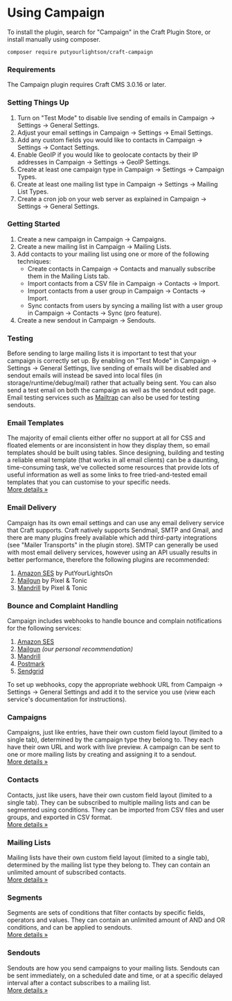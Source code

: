 # Using Campaign

To install the plugin, search for "Campaign" in the Craft Plugin Store, or install manually using composer.

    composer require putyourlightson/craft-campaign

### Requirements
The Campaign plugin requires Craft CMS 3.0.16 or later.

### Setting Things Up
1. Turn on "Test Mode" to disable live sending of emails in Campaign → Settings → General Settings.
2. Adjust your email settings in Campaign → Settings → Email Settings.
3. Add any custom fields you would like to contacts in Campaign → Settings → Contact Settings.
4. Enable GeoIP if you would like to geolocate contacts by their IP addresses in Campaign → Settings → GeoIP Settings.
5. Create at least one campaign type in Campaign → Settings → Campaign Types.
6. Create at least one mailing list type in Campaign → Settings → Mailing List Types.
7. Create a cron job on your web server as explained in Campaign → Settings → General Settings.

### Getting Started
1. Create a new campaign in Campaign → Campaigns.
2. Create a new mailing list in Campaign → Mailing Lists.
3. Add contacts to your mailing list using one or more of the following techniques:
    - Create contacts in Campaign → Contacts and manually subscribe them in the Mailing Lists tab.
    - Import contacts from a CSV file in Campaign → Contacts → Import.
    - Import contacts from a user group in Campaign → Contacts → Import.
    - Sync contacts from users by syncing a mailing list with a user group in Campaign → Contacts → Sync (pro feature).
4. Create a new sendout in Campaign → Sendouts.

### Testing
Before sending to large mailing lists it is important to test that your campaign is correctly set up. By enabling on "Test Mode" in Campaign → Settings → General Settings, live sending of emails will be disabled and sendout emails  will instead be saved into local files (in storage/runtime/debug/mail) rather that actually being sent. You can also send a test email on both the campaign as well as the sendout edit page. Email testing services such as [Mailtrap](https://mailtrap.io/) can also be used for testing sendouts.

### Email Templates
The majority of email clients either offer no support at all for CSS and floated elements or are inconsistent in how they display them, so email templates should be built using tables. Since designing, building and testing a reliable email template (that works in all email clients) can be a daunting, time-consuming task, we've collected some resources that provide lots of useful information as well as some links to free tried-and-tested email templates that you can customise to your specific needs.  
[More details &raquo;](https://craftcampaign.com/docs/email-templates)

### Email Delivery
Campaign has its own email settings and can use any email delivery service that Craft supports. Craft natively supports Sendmail, SMTP and Gmail, and there are many plugins freely available which add third-party integrations (see "Mailer Transports" in the plugin store). SMTP can generally be used with most email delivery services, however using an API usually results in better performance, therefore the following plugins are recommended:

1. [Amazon SES](https://github.com/putyourlightson/craft-amazon-ses) by PutYourLightsOn
2. [Mailgun](https://github.com/craftcms/mailgun) by Pixel & Tonic
3. [Mandrill](https://github.com/craftcms/mandrill) by Pixel & Tonic

### Bounce and Complaint Handling

Campaign includes webhooks to handle bounce and complain notifications for the following services:

1. [Amazon SES](https://aws.amazon.com/ses/)
2. [Mailgun](https://www.mailgun.com/) _(our personal recommendation)_
3. [Mandrill](https://www.mandrill.com/)
4. [Postmark](https://postmarkapp.com/)
5. [Sendgrid](https://sendgrid.com/)

To set up webhooks, copy the appropriate webhook URL from Campaign → Settings → General Settings and add it to the service you use (view each service's documentation for instructions). 
 
### Campaigns
Campaigns, just like entries, have their own custom field layout (limited to a single tab), determined by the campaign type they belong to. They each have their own URL and work with live preview. A campaign can be sent to one or more mailing lists by creating and assigning it to a sendout.  
[More details &raquo;](https://craftcampaign.com/docs/campaigns)

### Contacts
Contacts, just like users, have their own custom field layout (limited to a single tab). They can be subscribed to multiple mailing lists and can be segmented using conditions. They can be imported from CSV files and user groups, and exported in CSV format.  
[More details &raquo;](https://craftcampaign.com/docs/contacts)

### Mailing Lists
Mailing lists have their own custom field layout (limited to a single tab), determined by the mailing list type they belong to. They can contain an unlimited amount of subscribed contacts.  
[More details &raquo;](https://craftcampaign.com/docs/mailing-lists)

### Segments
Segments are sets of conditions that filter contacts by specific fields, operators and values. They can contain an unlimited amount of AND and OR conditions, and can be applied to sendouts.  
[More details &raquo;](https://craftcampaign.com/docs/segments)

### Sendouts
Sendouts are how you send campaigns to your mailing lists. Sendouts can be sent immediately, on a scheduled date and time, or at a specific delayed interval after a contact subscribes to a mailing list.  
[More details &raquo;](https://craftcampaign.com/docs/sendouts)